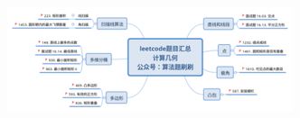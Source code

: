 ![20211031001637](https://raw.githubusercontent.com/corykingsf/hack-interview-handbook/main/image/20211031001637.png)